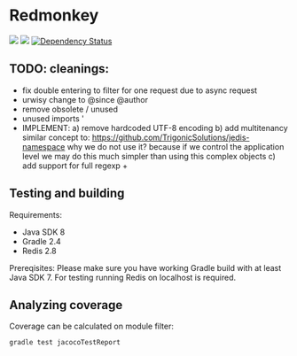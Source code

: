 # Redmonkey

[![][travis img]][travis]
[![][license img]][license]
[![Dependency Status](https://www.versioneye.com/user/projects/555a43d7634daa5dc80000c7/badge.svg?style=flat)](https://www.versioneye.com/user/projects/555a43d7634daa5dc80000c7)

TODO: cleanings:
---------------------
- fix double entering to filter for one request due to async request
- urwisy change to @since @author
- remove obsolete / unused
- unused imports
'
- IMPLEMENT: 
a) remove hardcoded UTF-8 encoding
b) add multitenancy
similar concept to: https://github.com/TrigonicSolutions/jedis-namespace
why we do not use it? because if we control the application level we may do this much simpler than using this complex
objects
c) add support for full regexp + 

Testing and building
---------------------
Requirements: 

+	Java SDK 8 
+	Gradle 2.4
+	Redis 2.8

Prereqisites:
Please make sure you have working Gradle build with at least Java SDK 7. For testing running Redis on localhost is 
required.

Analyzing coverage
---------------------
Coverage can be calculated on module filter: 

```
gradle test jacocoTestReport
```

[travis]:https://travis-ci.org/jszczepankiewicz/redmonkey
[travis img]:https://travis-ci.org/jszczepankiewicz/redmonkey.svg?branch=master
[license]:LICENSE
[license img]:https://img.shields.io/github/license/mashape/apistatus.svg
